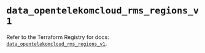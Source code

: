 # `data_opentelekomcloud_rms_regions_v1`

Refer to the Terraform Registry for docs: [`data_opentelekomcloud_rms_regions_v1`](https://registry.terraform.io/providers/opentelekomcloud/opentelekomcloud/1.36.49/docs/data-sources/rms_regions_v1).
